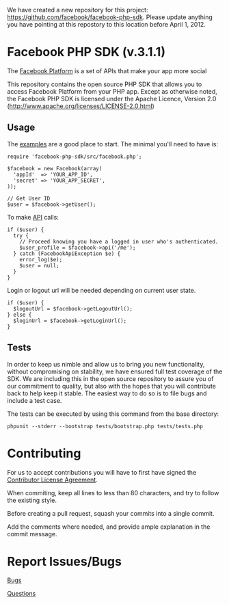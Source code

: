 We have created a new repository for this project: https://github.com/facebook/facebook-php-sdk.  Please update anything you have pointing at this repostory to this location before April 1, 2012.

Facebook PHP SDK (v.3.1.1)
==========================

The [Facebook Platform](http://developers.facebook.com/) is
a set of APIs that make your app more social

This repository contains the open source PHP SDK that allows you to access Facebook Platform from your PHP app. Except as otherwise noted, the Facebook PHP SDK
is licensed under the Apache Licence, Version 2.0
(http://www.apache.org/licenses/LICENSE-2.0.html)


Usage
-----

The [examples][examples] are a good place to start. The minimal you'll need to
have is:

    require 'facebook-php-sdk/src/facebook.php';

    $facebook = new Facebook(array(
      'appId'  => 'YOUR_APP_ID',
      'secret' => 'YOUR_APP_SECRET',
    ));

    // Get User ID
    $user = $facebook->getUser();

To make [API][API] calls:

    if ($user) {
      try {
        // Proceed knowing you have a logged in user who's authenticated.
        $user_profile = $facebook->api('/me');
      } catch (FacebookApiException $e) {
        error_log($e);
        $user = null;
      }
    }

Login or logout url will be needed depending on current user state.

    if ($user) {
      $logoutUrl = $facebook->getLogoutUrl();
    } else {
      $loginUrl = $facebook->getLoginUrl();
    }

[examples]: http://github.com/facebook/facebook-php-sdk/blob/master/examples/example.php
[API]: http://developers.facebook.com/docs/api


Tests
-----

In order to keep us nimble and allow us to bring you new functionality, without
compromising on stability, we have ensured full test coverage of the SDK.
We are including this in the open source repository to assure you of our
commitment to quality, but also with the hopes that you will contribute back to
help keep it stable. The easiest way to do so is to file bugs and include a
test case.

The tests can be executed by using this command from the base directory:

    phpunit --stderr --bootstrap tests/bootstrap.php tests/tests.php


Contributing
===========
For us to accept contributions you will have to first have signed the [Contributor License Agreement](https://developers.facebook.com/opensource/cla).

When commiting, keep all lines to less than 80 characters, and try to follow the existing style.

Before creating a pull request, squash your commits into a single commit.

Add the comments where needed, and provide ample explanation in the commit message.


Report Issues/Bugs
===============
[Bugs](https://developers.facebook.com/bugs)

[Questions](http://facebook.stackoverflow.com)

